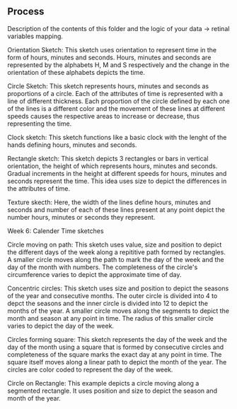 ## Process

Description of the contents of this folder and the logic of your data → retinal variables mapping.

Orientation Sketch: This sketch uses orientation to represent time in the form of hours, minutes and seconds. Hours, minutes and seconds are represented by the alphabets H, M and S respectively and the change in the orientation of these alphabets depicts the time. 

Circle Sketch: This sketch represents hours, minutes and seconds as proportions of a circle. Each of the attributes of time is represented with a line of different thickness. Each proportion of the circle defined by each one of the lines is a different color and the movement of these lines at different speeds causes the respective areas to increase or decrease, thus representing the time. 

Clock sketch: This sketch functions like a basic clock with the lenght of the hands defining hours, minutes and seconds.

Rectangle sketch: This sketch depicts 3 rectangles or bars in vertical orientation, the height of which represents hours, minutes and seconds. Gradual increments in the height at different speeds for hours, minutes and seconds represent the time. This idea uses size to depict the differences in the attributes of time.

Texture skecth: Here, the width of the lines define hours, minutes and seconds and number of each of these lines present at any point depict the number hours, minutes or seconds they represent.

Week 6: Calender Time sketches

Circle moving on path: This sketch uses value, size and position to depict the different days of the week along a repititive path formed by rectangles. A smaller circle moves along the path to mark the day of the week and the day of the month with numbers. The completeness of the circle's circumference varies to depict the approximate time of day.

Concentric circles: This sketch uses size and position to depict the seasons of the year and consecutive months. The outer circle is divided into 4 to depct the seasons and the inner circle is divided into 12 to depict the months of the year. A smaller circle moves along the segments to depict the month and season at any point in time. The radius of this smaller circle varies to depict the day of the week.

Circles forming square: This sketch represents the day of the week and the day of the month using a square that is formed by consecutive circles and completeness of the square marks the exact day at any point in time. The square itself moves along a linear path to depict the month of the year. The circles are color coded to represent the day of the week. 

Circle on Rectangle: This example depicts a circle moving along a segmented rectangle. It uses position and size to depict the season and month of the year. 